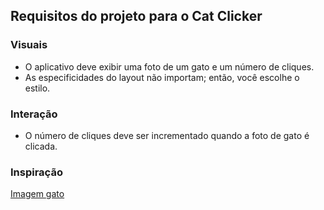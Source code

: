 ## Requisitos do projeto para o Cat Clicker

### Visuais
- O aplicativo deve exibir uma foto de um gato e um número de cliques.
- As especificidades do layout não importam; então, você escolhe o estilo.


### Interação
- O número de cliques deve ser incrementado quando a foto de gato é clicada.

### Inspiração
[Imagem gato](https://lh3.ggpht.com/nlI91wYNCrjjNy5f-S3CmVehIBM4cprx-JFWOztLk7vFlhYuFR6YnxcT446AvxYg4Ab7M1Fy0twaOCWYcUk=s0#w=640&h=426)